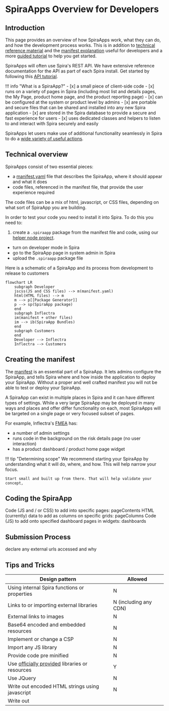 # SpiraApps Overview for Developers
## Introduction
This page provides an overview of how SpiraApps work, what they can do, and how the development process works. This is in addition to [technical reference material](./SpiraApps-Reference.md) and the [manifest explanation](./SpiraApps-Manifest.md) useful for developers and a more [guided tutorial](./SpiraApps-Tutorial.md) to help you get started. 

SpiraApps will often use Spira's REST API. We have extensive reference documentation for the API as part of each Spira install. Get started by following this [API tutorial](./API-Tutorial.md).

!!! info "What is a SpiraApp?"
    - [x] a small piece of client-side code 
    - [x] runs on a variety of pages in Spira (including most list and details pages, the My Page, product home page, and the product reporting page)
    - [x] can be configured at the system or product level by admins
    - [x] are portable and secure files that can be shared and installed into any new Spira application
    - [x] are stored in the Spira database to provide a secure and fast experience for users
    - [x] uses dedicated classes and helpers to listen to and interact with Spira securely and easily

SpiraApps let users make use of additional functionality seamlessly in Spira to do a [wide variety of useful actions](../SpiraApps/index.md).

## Technical overview
SpiraApps consist of two essential pieces:

- a [manifest.yaml](./SpiraApps-Manifest.md) file that describes the SpiraApp, where it should appear and what it does
- code files, referenced in the manifest file, that provide the user experience required

The code files can be a mix of html, javascript, or CSS files, depending on what sort of SpiraApp you are building.

In order to test your code you need to install it into Spira. To do this you need to:

1. create a `.spiraapp` package from the manifest file and code, using our [helper node project](https://github.com/Inflectra/spiraapp-package-generator).
- turn on developer mode in Spira
- go to the SpiraApp page in system admin in Spira
- upload the `.spiraapp` package file

Here is a schematic of a SpiraApp and its process from development to release to customers

``` mermaid
flowchart LR
    subgraph Developer
    jscss(JS and CSS files) --> m(manifest.yaml)
    html(HTML files) --> m
    m --> p[[Package Generator]]
    p --> sp(SpiraApp package)
    end
    subgraph Inflectra
    im(manifest + other files)
    im --> ib(SpiraApp Bundles)
    end
    subgraph Customers
    end
    Developer --> Inflectra
    Inflectra --> Customers

```

## Creating the manifest
The [manifest](./SpiraApps-Manifest.md) is an essential part of a SpiraApp. It lets admins configure the SpiraApp, and tells Spira where and how inside the application to deploy your SpiraApp. Without a proper and well crafted manifest you will not be able to test or deploy your SpiraApp.

A SpiraApp can exist in multiple places in Spira and it can have different types of settings. While a very large SpiraApp may be deployed in many ways and places and offer differ functionality on each, most SpiraApps will be targeted on a single page or very focused subset of pages.

For example, Inflectra's [FMEA](../SpiraApps/FMEA.md) has:

- a number of admin settings
- runs code in the background on the risk details page (no user interaction)
- has a product dashboard / product home page widget

!!! tip "Determining scope"
    We recommend starting your SpiraApp by understanding what it will do, where, and how. This will help narrow your focus. 

    Start small and built up from there. That will help validate your concept, 



## Coding the SpiraApp
Code (JS and / or CSS) to add into specific pages: pageContents
HTML (currently) data to add as columns on specific grids: pageColumns
Code (JS) to add onto specified dashboard pages in widgets: dashboards





## Submission Process
declare any external urls accessed and why


## Tips and Tricks
| Design pattern                                                                                  | Allowed                                      |
| ----------------------------------------------------------------------------------------------- | -------------------------------------------- |
| Using internal Spira functions or properties                                                    | N                                            |
| Links to or importing external libraries                                                        | N (including any CDN)                        |
| External links to images                                                                        | N                                            |
| Base64 encoded and embedded resources                                                           | N                                            |
| Implement or change a CSP                                                                       | N                                            |
| Import any JS library                                                                           | N                                            |
| Provide code pre minified                                                                       | N                                            |
| Use [officially provided](./SpiraApps-Reference.md/#available-resources) libraries or resources | Y                                            |
| Use JQuery                                                                                      | N                                            |
| Write out encoded HTML strings using javascript                                                 | N                                            |
| Write out <style> tags using javascript                                                         | N                                            |
| Hardcode the GUID in CSS                                                                        | N (CSS is pre-nested)                        |
| Hardcode the GUID in JS                                                                         | N (use provided const)                       |
| Directly use local storage                                                                      | N                                            |
| Directly use localDB                                                                            | N                                            |
| Hard code secrets in code                                                                       | N                                            |
| Use external URLs or APIs                                                                       | Y (provide a list and details in submission) |
| Provided user facing documentation consistent with our guidance                                 | Y                                            |
| Access browser APIs like Camera, Bluetooth, Location, Notifications, NFC, fonts installed, etc  | N                                            |
| Use of any data tracking techniques                                                             | N                                            |
| Share data with any third party without explicit disclosure and opt-in consent                  | N                                            |
| Create, save, read, or update browser cookies                                                   | N                                            |
| Use WebAssembly                                                                                 | N                                            |
| Use WebSockets                                                                                  | N                                            |
| Frequent background polling or high frequency API usage                                         | N                                            |
| Focus on code that is performant                                                                | Y                                            |
| Use of any deprecated browser APIs                                                              | N                                            |
| Match browser compatibility to Spira’s standards                                                | Y                                            |
| Write code that can be reviewed by a web developer                                              | Y                                            |
| Use Iframes                                                                                     | N                                            |
| Save script files pre-minified                                                                  | N                                            |

